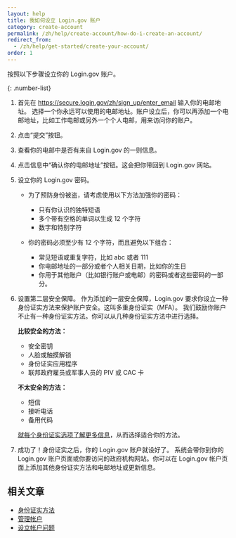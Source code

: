 ```yaml
---
layout: help
title: 我如何设立 Login.gov 账户
category: create-account
permalink: /zh/help/create-account/how-do-i-create-an-account/
redirect_from:
  - /zh/help/get-started/create-your-account/
order: 1
---
```


按照以下步骤设立你的 Login.gov 账户。

{: .number-list}

1. 首先在 <https://secure.login.gov/zh/sign_up/enter_email> 输入你的电邮地址。
   选择一个你永远可以使用的电邮地址。账户设立后，你可以再添加一个电邮地址，比如工作电邮或另外一个个人电邮，用来访问你的账户。

2. 点击“提交”按钮。

3. 查看你的电邮中是否有来自 Login.gov 的一则信息。

4. 点击信息中“确认你的电邮地址”按钮。这会把你带回到 Login.gov 网站。

5. 设立你的 Login.gov 密码。

   * 为了预防身份被盗，请考虑使用以下方法加强你的密码：
     * 只有你认识的独特短语
     * 多个带有空格的单词以生成 12 个字符
     * 数字和特别字符

   * 你的密码必须至少有 12 个字符，而且避免以下组合：
     * 常见短语或重复字符，比如 abc 或者 111
     * 你电邮地址的一部分或者个人相关日期，比如你的生日
     * 你用于其他账户（比如银行账户或电邮）的密码或者这些密码的一部分。

6. 设置第二层安全保障。
   作为添加的一层安全保障，Login.gov 要求你设立一种身份证实方法来保护账户安全。这叫多重身份证实（MFA）。
   我们鼓励你账户不止有一种身份证实方法。你可以从几种身份证实方法中进行选择。

   **比较安全的方法：**
   * 安全密钥
   * 人脸或触摸解锁
   * 身份证实应用程序
   * 联邦政府雇员或军事人员的 PIV 或 CAC 卡

   **不太安全的方法：**
   * 短信
   * 接听电话
   * 备用代码

   [就每个身份证实选项了解更多信息](/zh/help/get-started/authentication-methods/)，从而选择适合你的方法。

7. 成功了！身份证实之后，你的 Login.gov 账户就设好了。
   系统会带你到你的 Login.gov 账户页面或你要访问的政府机构网站。你可以在 Login.gov 帐户页面上添加其他身份证实方法和电邮地址或更新信息。


## 相关文章

* [身份证实方法](/zh/help/create-account/authentication-methods/)
* [管理帐户](/zh/help/manage-your-account/overview/)
* [设立帐户问题](/zh/help/create-account/issues-creating-an-account/)
